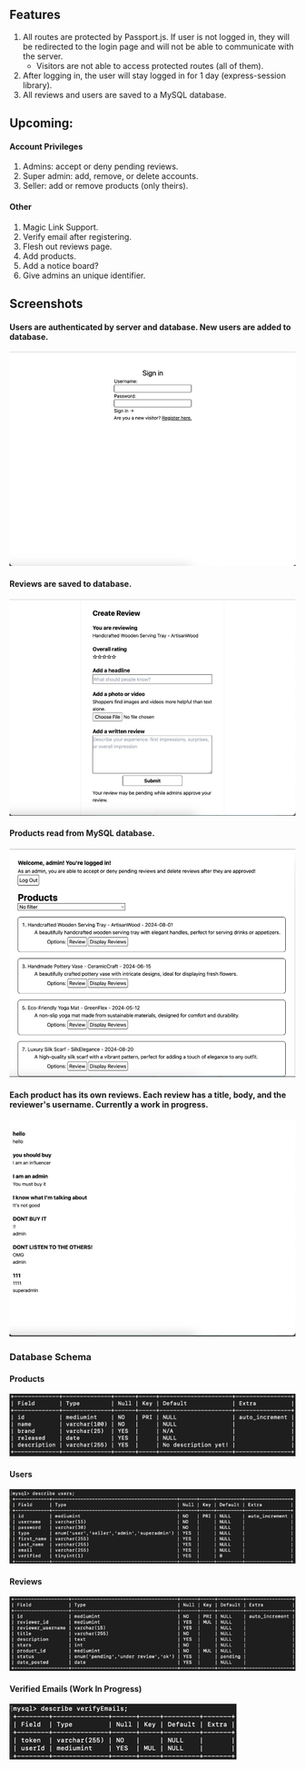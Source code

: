 ## Features
1. All routes are protected by Passport.js. If user is not logged in, they will be redirected to the login page and will not be able to communicate with the server.
    - Visitors are not able to access protected routes (all of them).
2. After logging in, the user will stay logged in for 1 day (express-session library).
3. All reviews and users are saved to a MySQL database.

## Upcoming:
#### Account Privileges
1. Admins: accept or deny pending reviews.
2. Super admin: add, remove, or delete accounts.
3. Seller: add or remove products (only theirs).
#### Other
1. Magic Link Support.
2. Verify email after registering.
3. Flesh out reviews page.
4. Add products.
5. Add a notice board?
6. Give admins an unique identifier.

## Screenshots
#### Users are authenticated by server and database. New users are added to database.
![Screenshot of sign in page](README_screenshots/sign_in_page.png)
#### Reviews are saved to database.
![create review page](README_screenshots/create_review_page.png)
#### Products read from MySQL database.
![products_page.png](README_screenshots/products_page.png)
#### Each product has its own reviews. Each review has a title, body, and the reviewer's username. Currently a work in progress.
![reviews page](README_screenshots/reviews_page.png)

### Database Schema
#### Products
![products table databaase](products_table.png)
#### Users
![users table database](users_table.png)
#### Reviews
![reviews table database](reviews_table.png)

#### Verified Emails (Work In Progress)
![verified emails database](verified_emails_table.png)